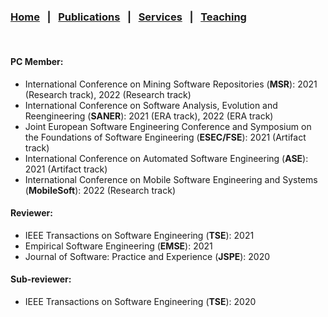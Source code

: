 
### [Home](index.md) &nbsp;&nbsp;|&nbsp;&nbsp; [Publications](publications.md) &nbsp;&nbsp;|&nbsp;&nbsp; [Services](services.md) &nbsp;&nbsp;|&nbsp;&nbsp; [Teaching](teaching.md)

<br>

#### PC Member:
- International Conference on Mining Software Repositories (<b>MSR</b>): 2021 (Research track), 2022 (Research track)
- International Conference on Software Analysis, Evolution and Reengineering (<b>SANER</b>): 2021 (ERA track), 2022 (ERA track)
- Joint European Software Engineering Conference and Symposium on the Foundations of Software Engineering (<b>ESEC/FSE</b>): 2021 (Artifact track)
- International Conference on Automated Software Engineering (<b>ASE</b>): 2021 (Artifact track)
- International Conference on Mobile Software Engineering and Systems (<b>MobileSoft</b>): 2022 (Research track) 


#### Reviewer:
- IEEE Transactions on Software Engineering (<b>TSE</b>): 2021
- Empirical Software Engineering (<b>EMSE</b>): 2021
- Journal of Software: Practice and Experience (<b>JSPE</b>): 2020


#### Sub-reviewer:
- IEEE Transactions on Software Engineering (<b>TSE</b>): 2020
